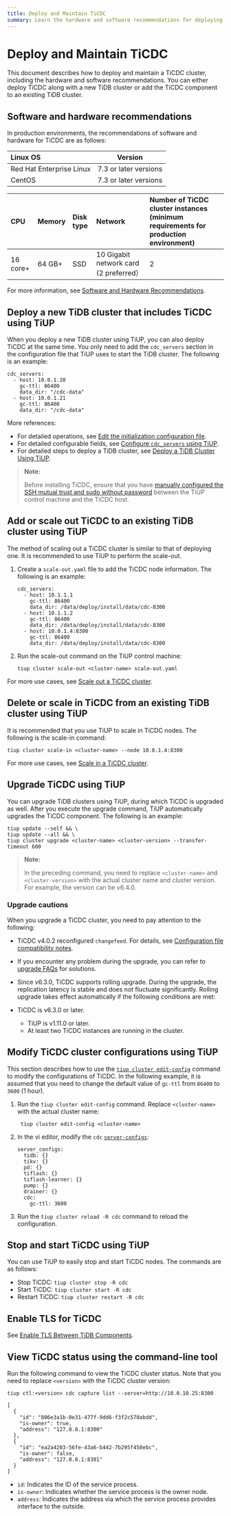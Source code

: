```yaml
---
title: Deploy and Maintain TiCDC
summary: Learn the hardware and software recommendations for deploying and running TiCDC, and how to deploy and maintain it.
---
```


# Deploy and Maintain TiCDC

This document describes how to deploy and maintain a TiCDC cluster, including the hardware and software recommendations. You can either deploy TiCDC along with a new TiDB cluster or add the TiCDC component to an existing TiDB cluster.

## Software and hardware recommendations

In production environments, the recommendations of software and hardware for TiCDC are as follows:

| Linux OS       | Version         |
| :----------------------- | :----------: |
| Red Hat Enterprise Linux | 7.3 or later versions   |
| CentOS                   | 7.3 or later versions   |

| CPU | Memory | Disk type | Network | Number of TiCDC cluster instances (minimum requirements for production environment) |
| :--- | :--- | :--- | :--- | :--- |
| 16 core+ | 64 GB+ | SSD | 10 Gigabit network card (2 preferred） | 2 |

For more information, see [Software and Hardware Recommendations](/hardware-and-software-requirements.md).

## Deploy a new TiDB cluster that includes TiCDC using TiUP

When you deploy a new TiDB cluster using TiUP, you can also deploy TiCDC at the same time. You only need to add the `cdc_servers` section in the configuration file that TiUP uses to start the TiDB cluster. The following is an example:

```shell
cdc_servers:
  - host: 10.0.1.20
    gc-ttl: 86400
    data_dir: "/cdc-data"
  - host: 10.0.1.21
    gc-ttl: 86400
    data_dir: "/cdc-data"
```

More references:

- For detailed operations, see [Edit the initialization configuration file](/production-deployment-using-tiup.md#step-3-initialize-cluster-topology-file).
- For detailed configurable fields, see [Configure `cdc_servers` using TiUP](/tiup/tiup-cluster-topology-reference.md#cdc_servers).
- For detailed steps to deploy a TiDB cluster, see [Deploy a TiDB Cluster Using TiUP](/production-deployment-using-tiup.md).

> **Note:**
>
> Before installing TiCDC, ensure that you have [manually configured the SSH mutual trust and sudo without password](/check-before-deployment.md#manually-configure-the-ssh-mutual-trust-and-sudo-without-password) between the TiUP control machine and the TiCDC host.

## Add or scale out TiCDC to an existing TiDB cluster using TiUP

The method of scaling out a TiCDC cluster is similar to that of deploying one. It is recommended to use TiUP to perform the scale-out.

1. Create a `scale-out.yaml` file to add the TiCDC node information. The following is an example:

    ```shell
    cdc_servers:
      - host: 10.1.1.1
        gc-ttl: 86400
        data_dir: /data/deploy/install/data/cdc-8300
      - host: 10.1.1.2
        gc-ttl: 86400
        data_dir: /data/deploy/install/data/cdc-8300
      - host: 10.0.1.4:8300
        gc-ttl: 86400
        data_dir: /data/deploy/install/data/cdc-8300
    ```

2. Run the scale-out command on the TiUP control machine:

    ```shell
    tiup cluster scale-out <cluster-name> scale-out.yaml
    ```

For more use cases, see [Scale out a TiCDC cluster](/scale-tidb-using-tiup.md#scale-out-a-ticdc-cluster).

## Delete or scale in TiCDC from an existing TiDB cluster using TiUP

It is recommended that you use TiUP to scale in TiCDC nodes. The following is the scale-in command:

```shell
tiup cluster scale-in <cluster-name> --node 10.0.1.4:8300
```

For more use cases, see [Scale in a TiCDC cluster](/scale-tidb-using-tiup.md#scale-in-a-ticdc-cluster).

## Upgrade TiCDC using TiUP

You can upgrade TiDB clusters using TiUP, during which TiCDC is upgraded as well. After you execute the upgrade command, TiUP automatically upgrades the TiCDC component. The following is an example:

```shell
tiup update --self && \
tiup update --all && \
tiup cluster upgrade <cluster-name> <cluster-version> --transfer-timeout 600
```

> **Note:**
>
> In the preceding command, you need to replace `<cluster-name>` and `<cluster-version>` with the actual cluster name and cluster version. For example, the version can be v6.4.0.

### Upgrade cautions

When you upgrade a TiCDC cluster, you need to pay attention to the following:

- TiCDC v4.0.2 reconfigured `changefeed`. For details, see [Configuration file compatibility notes](/ticdc/ticdc-compatibility.md#cli-and-configuration-file-compatibility).
- If you encounter any problem during the upgrade, you can refer to [upgrade FAQs](/upgrade-tidb-using-tiup.md#faq) for solutions.
- Since v6.3.0, TiCDC supports rolling upgrade. During the upgrade, the replication latency is stable and does not fluctuate significantly. Rolling upgrade takes effect automatically if the following conditions are met:

- TiCDC is v6.3.0 or later.
    - TiUP is v1.11.0 or later.
    - At least two TiCDC instances are running in the cluster.

## Modify TiCDC cluster configurations using TiUP

This section describes how to use the [`tiup cluster edit-config`](/tiup/tiup-component-cluster-edit-config.md) command to modify the configurations of TiCDC. In the following example, it is assumed that you need to change the default value of `gc-ttl` from `86400` to `3600` (1 hour).

1. Run the `tiup cluster edit-config` command. Replace `<cluster-name>` with the actual cluster name:

   ```shell
    tiup cluster edit-config <cluster-name>
    ```

2. In the vi editor, modify the `cdc` [`server-configs`](/tiup/tiup-cluster-topology-reference.md#server_configs):

    ```shell
    server_configs:
      tidb: {}
      tikv: {}
      pd: {}
      tiflash: {}
      tiflash-learner: {}
      pump: {}
      drainer: {}
      cdc:
        gc-ttl: 3600
    ```

3. Run the `tiup cluster reload -R cdc` command to reload the configuration.

## Stop and start TiCDC using TiUP

You can use TiUP to easily stop and start TiCDC nodes. The commands are as follows:

- Stop TiCDC: `tiup cluster stop -R cdc`
- Start TiCDC: `tiup cluster start -R cdc`
- Restart TiCDC: `tiup cluster restart -R cdc`

## Enable TLS for TiCDC

See [Enable TLS Between TiDB Components](/enable-tls-between-components.md).

## View TiCDC status using the command-line tool

Run the following command to view the TiCDC cluster status. Note that you need to replace `<version>` with the TiCDC cluster version:

```shell
tiup ctl:<version> cdc capture list --server=http://10.0.10.25:8300
```

```shell
[
  {
    "id": "806e3a1b-0e31-477f-9dd6-f3f2c570abdd",
    "is-owner": true,
    "address": "127.0.0.1:8300"
  },
  {
    "id": "ea2a4203-56fe-43a6-b442-7b295f458ebc",
    "is-owner": false,
    "address": "127.0.0.1:8301"
  }
]
```

- `id`: Indicates the ID of the service process.
- `is-owner`: Indicates whether the service process is the owner node.
- `address`: Indicates the address via which the service process provides interface to the outside.
